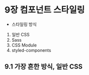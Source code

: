 # 9장 컴포넌트 스타일링
- 스타일링 방식
1. 일반 CSS
2. Sass
3. CSS Module
4. styled-components
## 9.1 가장 흔한 방식, 일반 CSS